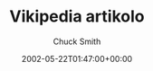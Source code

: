 ---
title: 'Vikipedia artikolo'
posts: 1
hash: 't14'
author: 'Chuck Smith'
date: 2002-05-22T01:47:00+00:00
sources:
  - http://forums.tokipona.org/viewtopic.php%3Ft=14.html
---